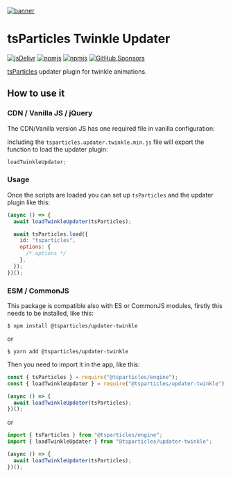 [![banner](https://particles.js.org/images/banner2.png)](https://particles.js.org)

# tsParticles Twinkle Updater

[![jsDelivr](https://data.jsdelivr.com/v1/package/npm/@tsparticles/updater-twinkle/badge)](https://www.jsdelivr.com/package/npm/@tsparticles/updater-twinkle)
[![npmjs](https://badge.fury.io/js/@tsparticles/updater-twinkle.svg)](https://www.npmjs.com/package/@tsparticles/updater-twinkle)
[![npmjs](https://img.shields.io/npm/dt/@tsparticles/updater-twinkle)](https://www.npmjs.com/package/@tsparticles/updater-twinkle) [![GitHub Sponsors](https://img.shields.io/github/sponsors/matteobruni)](https://github.com/sponsors/matteobruni)

[tsParticles](https://github.com/tsparticles/tsparticles) updater plugin for twinkle animations.

## How to use it

### CDN / Vanilla JS / jQuery

The CDN/Vanilla version JS has one required file in vanilla configuration:

Including the `tsparticles.updater.twinkle.min.js` file will export the function to load the updater plugin:

```javascript
loadTwinkleUpdater;
```

### Usage

Once the scripts are loaded you can set up `tsParticles` and the updater plugin like this:

```javascript
(async () => {
  await loadTwinkleUpdater(tsParticles);

  await tsParticles.load({
    id: "tsparticles",
    options: {
      /* options */
    },
  });
})();
```

### ESM / CommonJS

This package is compatible also with ES or CommonJS modules, firstly this needs to be installed, like this:

```shell
$ npm install @tsparticles/updater-twinkle
```

or

```shell
$ yarn add @tsparticles/updater-twinkle
```

Then you need to import it in the app, like this:

```javascript
const { tsParticles } = require("@tsparticles/engine");
const { loadTwinkleUpdater } = require("@tsparticles/updater-twinkle");

(async () => {
  await loadTwinkleUpdater(tsParticles);
})();
```

or

```javascript
import { tsParticles } from "@tsparticles/engine";
import { loadTwinkleUpdater } from "@tsparticles/updater-twinkle";

(async () => {
  await loadTwinkleUpdater(tsParticles);
})();
```
